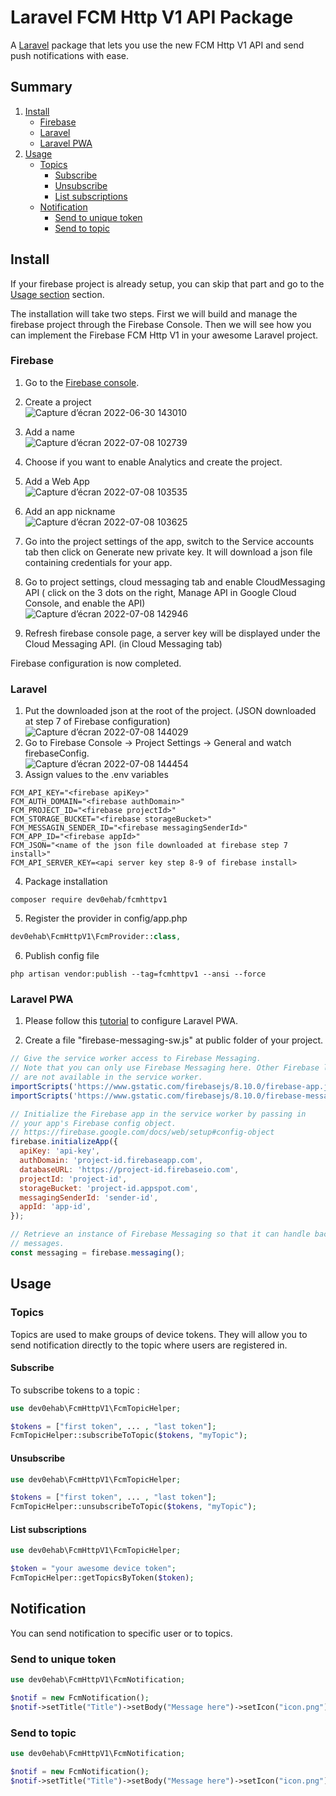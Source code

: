 # Laravel FCM Http V1 API Package

 A [Laravel](https://laravel.com/) package that lets you use the new FCM Http V1 API and send push notifications with ease.
 
 ## Summary
 1. [Install](https://github.com/agence-dev0ehab/fcmhttpv1#install)
    - [Firebase](https://github.com/agence-dev0ehab/fcmhttpv1#firebase)
    - [Laravel](https://github.com/agence-dev0ehab/fcmhttpv1#laravel)
    - [Laravel PWA](https://github.com/agence-dev0ehab/fcmhttpv1#laravel-pwa)
 2. [Usage](https://github.com/agence-dev0ehab/fcmhttpv1#usage)
    - [Topics](https://github.com/agence-dev0ehab/fcmhttpv1#firebase)
      - [Subscribe](https://github.com/agence-dev0ehab/fcmhttpv1#subscribe)
      - [Unsubscribe](https://github.com/agence-dev0ehab/fcmhttpv1#unsubscribe)
      - [List subscriptions](https://github.com/agence-dev0ehab/fcmhttpv1#list-subscriptions)
    - [Notification](https://github.com/agence-dev0ehab/fcmhttpv1#notification)
      - [Send to unique token](https://github.com/agence-dev0ehab/fcmhttpv1#send-to-unique-token)
      - [Send to topic](https://github.com/agence-dev0ehab/fcmhttpv1#send-to-topic)
 
 ## Install
If your firebase project is already setup, you can skip that part and go to the [Usage section](https://github.com/agence-dev0ehab/fcmhttpv1#usage) section.  

The installation will take two steps. First we will build and manage the firebase project through the Firebase Console. Then we will see how you can implement the Firebase FCM Http V1 in your awesome Laravel project.


### Firebase

1. Go to the [Firebase console](https://console.firebase.google.com/u/0/).

2. Create a project  
![Capture d’écran 2022-06-30 143010](https://user-images.githubusercontent.com/92929363/177950500-c2ab7f98-1593-461e-82c5-7d2065474e74.png)
3. Add a name    
![Capture d’écran 2022-07-08 102739](https://user-images.githubusercontent.com/92929363/177950903-4b0ade29-2ce4-423f-980c-299444549030.png)
4. Choose if you want to enable Analytics and create the project.
5. Add a Web App  
![Capture d’écran 2022-07-08 103535](https://user-images.githubusercontent.com/92929363/177952387-b80d53e3-53f4-45b4-9050-e849b58e4e24.png)
6. Add an app nickname   
![Capture d’écran 2022-07-08 103625](https://user-images.githubusercontent.com/92929363/177952640-df8a5b86-7ce6-483e-9baf-a97751343378.png)
7. Go into the project settings of the app, switch to the Service accounts tab then click on Generate new private key. It will download a json file containing credentials for your app.
8. Go to project settings, cloud messaging tab and enable CloudMessaging API ( click on the 3 dots on the right, Manage API in Google Cloud Console, and enable the API)  
![Capture d’écran 2022-07-08 142946](https://user-images.githubusercontent.com/92929363/177992435-e29223f7-6189-4052-baa1-c0455b2cc092.png)
9. Refresh firebase console page, a server key will be displayed under the Cloud Messaging API. (in Cloud Messaging tab)

Firebase configuration is now completed.


### Laravel

1. Put the downloaded json at the root of the project. (JSON downloaded at step 7 of Firebase configuration)  
![Capture d’écran 2022-07-08 144029](https://user-images.githubusercontent.com/92929363/177993938-910ddac2-0472-45f3-9c30-3568e0e0244b.png)
2. Go to Firebase Console -> Project Settings -> General and watch firebaseConfig.  
![Capture d’écran 2022-07-08 144454](https://user-images.githubusercontent.com/92929363/177994579-978d7fbc-5d23-4302-a66e-9d86edb8eb76.png)
3. Assign values to the .env variables

```env
FCM_API_KEY="<firebase apiKey>"
FCM_AUTH_DOMAIN="<firebase authDomain>"
FCM_PROJECT_ID="<firebase projectId>"
FCM_STORAGE_BUCKET="<firebase storageBucket>"
FCM_MESSAGIN_SENDER_ID="<firebase messagingSenderId>"
FCM_APP_ID="<firebase appId>"
FCM_JSON="<name of the json file downloaded at firebase step 7 install>"
FCM_API_SERVER_KEY=<api server key step 8-9 of firebase install>
```
4. Package installation
```
composer require dev0ehab/fcmhttpv1
```

5. Register the provider in config/app.php

```php
dev0ehab\FcmHttpV1\FcmProvider::class,
```

6. Publish config file
```
php artisan vendor:publish --tag=fcmhttpv1 --ansi --force
```

### Laravel PWA
1. Please follow this [tutorial](https://github.com/silviolleite/laravel-pwa) to configure Laravel PWA.

2. Create a file "firebase-messaging-sw.js" at public folder of your project.

```js
// Give the service worker access to Firebase Messaging.
// Note that you can only use Firebase Messaging here. Other Firebase libraries
// are not available in the service worker.
importScripts('https://www.gstatic.com/firebasejs/8.10.0/firebase-app.js');
importScripts('https://www.gstatic.com/firebasejs/8.10.0/firebase-messaging.js');

// Initialize the Firebase app in the service worker by passing in
// your app's Firebase config object.
// https://firebase.google.com/docs/web/setup#config-object
firebase.initializeApp({
  apiKey: 'api-key',
  authDomain: 'project-id.firebaseapp.com',
  databaseURL: 'https://project-id.firebaseio.com',
  projectId: 'project-id',
  storageBucket: 'project-id.appspot.com',
  messagingSenderId: 'sender-id',
  appId: 'app-id',
});

// Retrieve an instance of Firebase Messaging so that it can handle background
// messages.
const messaging = firebase.messaging();
```
## Usage

### Topics

Topics are used to make groups of device tokens. They will allow you to send notification directly to the topic where users are registered in.

#### Subscribe

To subscribe tokens to a topic :

```php
use dev0ehab\FcmHttpV1\FcmTopicHelper;

$tokens = ["first token", ... , "last token"];
FcmTopicHelper::subscribeToTopic($tokens, "myTopic");
```
#### Unsubscribe

```php
use dev0ehab\FcmHttpV1\FcmTopicHelper;

$tokens = ["first token", ... , "last token"];
FcmTopicHelper::unsubscribeToTopic($tokens, "myTopic");
```

#### List subscriptions

```php
use dev0ehab\FcmHttpV1\FcmTopicHelper;

$token = "your awesome device token";
FcmTopicHelper::getTopicsByToken($token);

```

## Notification

You can send notification to specific user or to topics.

### Send to unique token
```php
use dev0ehab\FcmHttpV1\FcmNotification;

$notif = new FcmNotification();
$notif->setTitle("Title")->setBody("Message here")->setIcon("icon.png")->setToken("put device token here")->setClickAction("/news")->send();

```

### Send to topic
```php
use dev0ehab\FcmHttpV1\FcmNotification;

$notif = new FcmNotification();
$notif->setTitle("Title")->setBody("Message here")->setIcon("icon.png")->setTopic("general_topic")->setClickAction("/news")->send();

```

